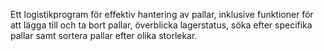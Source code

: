 Ett logistikprogram för effektiv hantering av pallar, inklusive funktioner för att lägga till och ta bort pallar, överblicka lagerstatus, söka efter specifika pallar samt sortera pallar efter olika storlekar.
